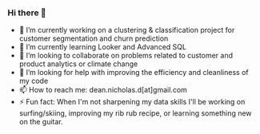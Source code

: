 ### Hi there 👋

<!--
**NickD-Dean/NickD-Dean** is a ✨ _special_ ✨ repository because its `README.md` (this file) appears on your GitHub profile.

Here are some ideas to get you started:

- 🔭 I’m currently working on Clustering & Classification project for customer segmentation and churn prediction
- 🌱 I’m currently learning Looker and Advanced SQL
- 👯 I’m looking to collaborate on problems related to customer and product analytics or climate change
- 🤔 I’m looking for help with improving the efficiency and cleanliness of my code
- 📫 How to reach me: dean.nicholas.d[at]gmail.com
- ⚡ Fun fact: When I'm not sharpening my data skills I'll be working on surfing/skiing, improving my rib rub recipe, or learning something new on the guitar.
-->

- 🔭 I’m currently working on a clustering & classification project for customer segmentation and churn prediction
- 🌱 I’m currently learning Looker and Advanced SQL
- 👯 I’m looking to collaborate on problems related to customer and product analytics or climate change
- 🤔 I’m looking for help with improving the efficiency and cleanliness of my code
- 📫 How to reach me: dean.nicholas.d[at]gmail.com
- ⚡ Fun fact: When I'm not sharpening my data skills I'll be working on surfing/skiing, improving my rib rub recipe, or learning something new on the guitar.

